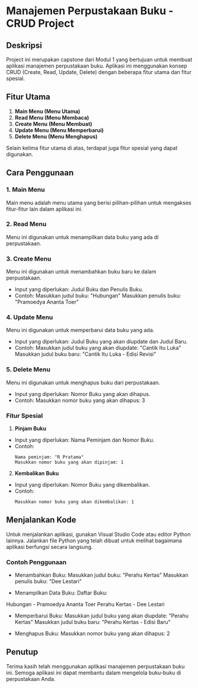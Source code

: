 # Manajemen Perpustakaan Buku - CRUD Project

## Deskripsi
Project ini merupakan capstone dari Modul 1 yang bertujuan untuk membuat aplikasi manajemen perpustakaan buku. Aplikasi ini menggunakan konsep CRUD (Create, Read, Update, Delete) dengan beberapa fitur utama dan fitur spesial. 

## Fitur Utama
1. **Main Menu (Menu Utama)**
2. **Read Menu (Menu Membaca)**
3. **Create Menu (Menu Membuat)**
4. **Update Menu (Menu Memperbarui)**
5. **Delete Menu (Menu Menghapus)**

Selain kelima fitur utama di atas, terdapat juga fitur spesial yang dapat digunakan.

## Cara Penggunaan

### 1. Main Menu
Main menu adalah menu utama yang berisi pilihan-pilihan untuk mengakses fitur-fitur lain dalam aplikasi ini.

### 2. Read Menu
Menu ini digunakan untuk menampilkan data buku yang ada di perpustakaan. 

### 3. Create Menu
Menu ini digunakan untuk menambahkan buku baru ke dalam perpustakaan. 
- Input yang diperlukan: Judul Buku dan Penulis Buku.
- Contoh: 
Masukkan judul buku: "Hubungan"
Masukkan penulis buku: "Pramoedya Ananta Toer"

### 4. Update Menu
Menu ini digunakan untuk memperbarui data buku yang ada.
- Input yang diperlukan: Judul Buku yang akan diupdate dan Judul Baru.
- Contoh:
Masukkan judul buku yang akan diupdate: "Cantik Itu Luka"
Masukkan judul buku baru: "Cantik Itu Luka - Edisi Revisi"

### 5. Delete Menu
Menu ini digunakan untuk menghapus buku dari perpustakaan.
- Input yang diperlukan: Nomor Buku yang akan dihapus.
- Contoh:
Masukkan nomor buku yang akan dihapus: 3

### Fitur Spesial
1. **Pinjam Buku**
 - Input yang diperlukan: Nama Peminjam dan Nomor Buku.
 - Contoh:
   ```
   Nama peminjam: "R Pratama"
   Masukkan nomor buku yang akan dipinjam: 1
   ```

2. **Kembalikan Buku**
 - Input yang diperlukan: Nomor Buku yang dikembalikan.
 - Contoh:
   ```
   Masukkan nomor buku yang akan dikembalikan: 1
   ```

## Menjalankan Kode
Untuk menjalankan aplikasi, gunakan Visual Studio Code atau editor Python lainnya. Jalankan file Python yang telah dibuat untuk melihat bagaimana aplikasi berfungsi secara langsung.

### Contoh Penggunaan
- Menambahkan Buku:
Masukkan judul buku: "Perahu Kertas"
Masukkan penulis buku: "Dee Lestari"

- Menampilkan Data Buku:
Daftar Buku:

Hubungan - Pramoedya Ananta Toer
Perahu Kertas - Dee Lestari

- Memperbarui Buku:
Masukkan judul buku yang akan diupdate: "Perahu Kertas"
Masukkan judul buku baru: "Perahu Kertas - Edisi Baru"

- Menghapus Buku:
Masukkan nomor buku yang akan dihapus: 2

## Penutup
Terima kasih telah menggunakan aplikasi manajemen perpustakaan buku ini. Semoga aplikasi ini dapat membantu dalam mengelola buku-buku di perpustakaan Anda.









